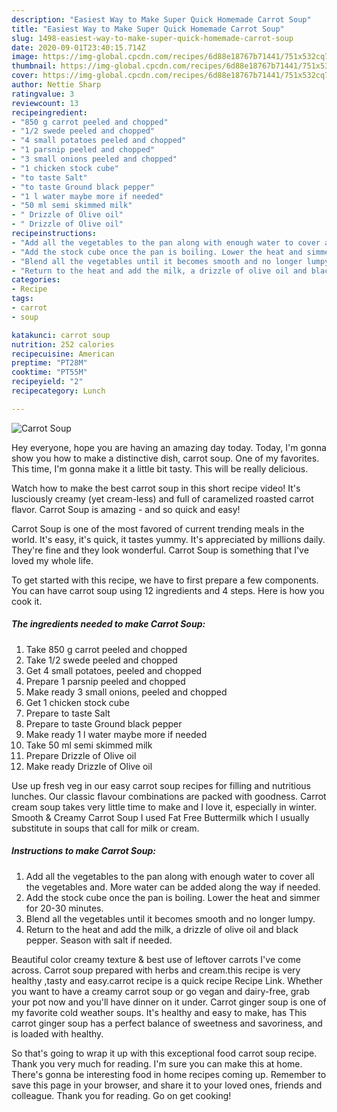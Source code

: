 ```yaml
---
description: "Easiest Way to Make Super Quick Homemade Carrot Soup"
title: "Easiest Way to Make Super Quick Homemade Carrot Soup"
slug: 1498-easiest-way-to-make-super-quick-homemade-carrot-soup
date: 2020-09-01T23:40:15.714Z
image: https://img-global.cpcdn.com/recipes/6d88e18767b71441/751x532cq70/carrot-soup-recipe-main-photo.jpg
thumbnail: https://img-global.cpcdn.com/recipes/6d88e18767b71441/751x532cq70/carrot-soup-recipe-main-photo.jpg
cover: https://img-global.cpcdn.com/recipes/6d88e18767b71441/751x532cq70/carrot-soup-recipe-main-photo.jpg
author: Nettie Sharp
ratingvalue: 3
reviewcount: 13
recipeingredient:
- "850 g carrot peeled and chopped"
- "1/2 swede peeled and chopped"
- "4 small potatoes peeled and chopped"
- "1 parsnip peeled and chopped"
- "3 small onions peeled and chopped"
- "1 chicken stock cube"
- "to taste Salt"
- "to taste Ground black pepper"
- "1 l water maybe more if needed"
- "50 ml semi skimmed milk"
- " Drizzle of Olive oil"
- " Drizzle of Olive oil"
recipeinstructions:
- "Add all the vegetables to the pan along with enough water to cover all the vegetables and. More water can be added along the way if needed."
- "Add the stock cube once the pan is boiling. Lower the heat and simmer for 20-30 minutes."
- "Blend all the vegetables until it becomes smooth and no longer lumpy."
- "Return to the heat and add the milk, a drizzle of olive oil and black pepper. Season with salt if needed."
categories:
- Recipe
tags:
- carrot
- soup

katakunci: carrot soup 
nutrition: 252 calories
recipecuisine: American
preptime: "PT28M"
cooktime: "PT55M"
recipeyield: "2"
recipecategory: Lunch

---
```



![Carrot Soup](https://img-global.cpcdn.com/recipes/6d88e18767b71441/751x532cq70/carrot-soup-recipe-main-photo.jpg)

Hey everyone, hope you are having an amazing day today. Today, I'm gonna show you how to make a distinctive dish, carrot soup. One of my favorites. This time, I'm gonna make it a little bit tasty. This will be really delicious.

Watch how to make the best carrot soup in this short recipe video! It&#39;s lusciously creamy (yet cream-less) and full of caramelized roasted carrot flavor. Carrot Soup is amazing - and so quick and easy!

Carrot Soup is one of the most favored of current trending meals in the world. It's easy, it's quick, it tastes yummy. It's appreciated by millions daily. They're fine and they look wonderful. Carrot Soup is something that I've loved my whole life.


To get started with this recipe, we have to first prepare a few components. You can have carrot soup using 12 ingredients and 4 steps. Here is how you cook it.

<!--inarticleads1-->

##### The ingredients needed to make Carrot Soup:

1. Take 850 g carrot peeled and chopped
1. Take 1/2 swede peeled and chopped
1. Get 4 small potatoes, peeled and chopped
1. Prepare 1 parsnip peeled and chopped
1. Make ready 3 small onions, peeled and chopped
1. Get 1 chicken stock cube
1. Prepare to taste Salt
1. Prepare to taste Ground black pepper
1. Make ready 1 l water maybe more if needed
1. Take 50 ml semi skimmed milk
1. Prepare  Drizzle of Olive oil
1. Make ready  Drizzle of Olive oil


Use up fresh veg in our easy carrot soup recipes for filling and nutritious lunches. Our classic flavour combinations are packed with goodness. Carrot cream soup takes very little time to make and I love it, especially in winter. Smooth &amp; Creamy Carrot Soup I used Fat Free Buttermilk which I usually substitute in soups that call for milk or cream. 

<!--inarticleads2-->

##### Instructions to make Carrot Soup:

1. Add all the vegetables to the pan along with enough water to cover all the vegetables and. More water can be added along the way if needed.
1. Add the stock cube once the pan is boiling. Lower the heat and simmer for 20-30 minutes.
1. Blend all the vegetables until it becomes smooth and no longer lumpy.
1. Return to the heat and add the milk, a drizzle of olive oil and black pepper. Season with salt if needed.


Beautiful color creamy texture &amp; best use of leftover carrots I&#39;ve come across. Carrot soup prepared with herbs and cream.this recipe is very healthy ,tasty and easy.carrot recipe is a quick recipe Recipe Link. Whether you want to have a creamy carrot soup or go vegan and dairy-free, grab your pot now and you&#39;ll have dinner on it under. Carrot ginger soup is one of my favorite cold weather soups. It&#39;s healthy and easy to make, has This carrot ginger soup has a perfect balance of sweetness and savoriness, and is loaded with healthy. 

So that's going to wrap it up with this exceptional food carrot soup recipe. Thank you very much for reading. I'm sure you can make this at home. There's gonna be interesting food in home recipes coming up. Remember to save this page in your browser, and share it to your loved ones, friends and colleague. Thank you for reading. Go on get cooking!
